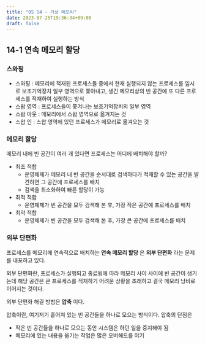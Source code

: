 ```yaml
---
title: "OS 14 - 가상 메모리"
date: 2023-07-25T19:36:34+09:00
draft: false
---
```


## 14-1 연속 메모리 할당
### 스와핑
- 스와핑 : 메모리에 적재된 프로세스들 중에서 현재 실행되지 않는 프로세스를 임시로 보조기억장치 일부 영역으로 쫓아내고, 생긴 메모리상의 빈 공간에 또 다른 프로세스를 적재하여 실행하는 방식
- 스왑 영역 : 프로세스들이 쫓겨나는 보조기억장치의 일부 영역
- 스왑 아웃 : 메모리에서 스왑 영역으로 옮겨지는 것
- 스왑 인 : 스왑 영역에 있던 프로세스가 메모리로 옮겨오는 것

### 메모리 할당
메모리 내에 빈 공간이 여러 개 있다면 프로세스는 어디에 배치해야 할까?
- 최초 적합
  - 운영체제가 메모리 내 빈 공간을 순서대로 검색하다가 적재할 수 있는 공간을 발견하면 그 공간에 프로세스를 배치
  - 검색을 최소화하여 빠른 할당이 가능
- 최적 적합
  - 운영체제가 빈 공간을 모두 검색해 본 후, 가장 작은 공간에 프로세스를 배치
- 최악 적합
  - 운영체제가 빈 공간을 모두 검색해 본 후, 가장 큰 공간에 프로세스를 배치

### 외부 단편화
프로세스를 메모리에 연속적으로 배치하는 **연속 메모리 할당** 은 **외부 단편화** 라는 문제를 내포하고 있다.

외부 단편화란, 프로세스가 실행되고 종료됨에 따라 메모리 사이 사이에 빈 공간이 생기는데 해당 공간은 큰 프로세스를 적재하기 어려운 상황을 초래하고 결국 메모리 낭비로 이어지는 것이다.

외부 단편화 해결 방법은 **압축** 이다.

압축이란, 여기저기 흩어져 있는 빈 공간들을 하나로 모으는 방식이다. 압축의 단점은
- 작은 빈 공간들을 하나로 모으는 동안 시스템은 하던 일을 중지해야 됨
- 메모리에 있는 내용을 옮기는 작업은 많은 오버헤드를 야기
